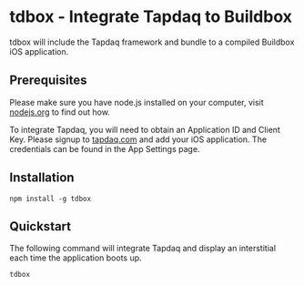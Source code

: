 # tdbox - Integrate Tapdaq to Buildbox

tdbox will include the Tapdaq framework and bundle to a compiled Buildbox
iOS application.

## Prerequisites

Please make sure you have node.js installed on your computer, visit
[nodejs.org](https://nodejs.org/) to find out how.

To integrate Tapdaq, you will need to obtain an Application ID and
Client Key. Please signup to [tapdaq.com](https://tapdaq.com) and add
your iOS application. The credentials can be found in the App Settings
page.

## Installation

    npm install -g tdbox

## Quickstart

The following command will integrate Tapdaq and display an interstitial
each time the application boots up. 

    tdbox

